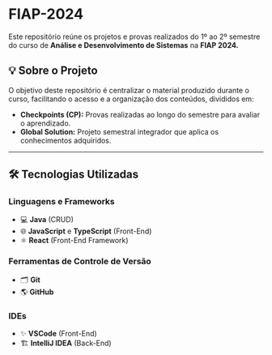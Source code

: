 # FIAP-2024

Este repositório reúne os projetos e provas realizados do 1º ao 2º semestre do curso de **Análise e Desenvolvimento de Sistemas** na **FIAP 2024.**

## 💡 **Sobre o Projeto**

O objetivo deste repositório é centralizar o material produzido durante o curso, facilitando o acesso e a organização dos conteúdos, divididos em:
- **Checkpoints (CP):** Provas realizadas ao longo do semestre para avaliar o aprendizado.
- **Global Solution:** Projeto semestral integrador que aplica os conhecimentos adquiridos.

---

## 🛠️ **Tecnologias Utilizadas**

### **Linguagens e Frameworks**
- 💻 **Java** (CRUD)
- 🌐 **JavaScript** e **TypeScript** (Front-End)
- ⚛️ **React** (Front-End Framework)

### **Ferramentas de Controle de Versão**
- 🗂️ **Git**
- 🌎 **GitHub**

### **IDEs**
- ✨ **VSCode** (Front-End)
- 🏗️ **IntelliJ IDEA** (Back-End)




